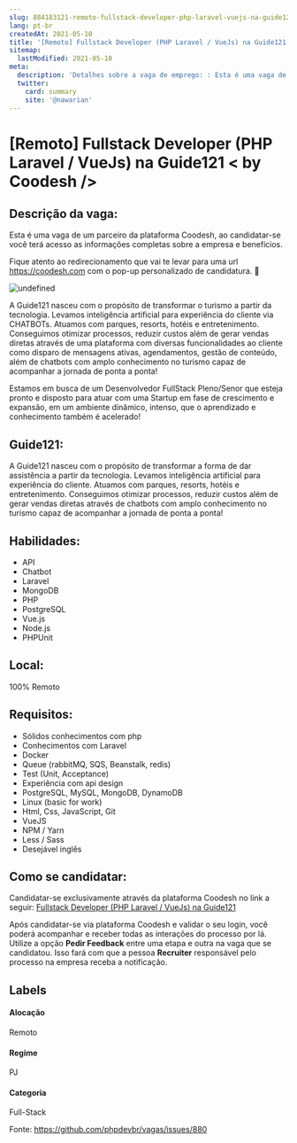 ```yaml
---
slug: 884183121-remoto-fullstack-developer-php-laravel-vuejs-na-guide121-by-coodesh
lang: pt-br
createdAt: 2021-05-10
title: '[Remoto] Fullstack Developer (PHP Laravel / VueJs) na Guide121 < by Coodesh /> - Vaga de Emprego'
sitemap:
  lastModified: 2021-05-10
meta:
  description: 'Detalhes sobre a vaga de emprego: : Esta é uma vaga de um parceiro da plataforma Coodesh, ao candidatar-se você terá acesso as informações completas sobre a empresa e benefícios.  Fique atento ao redirecionamento que vai te levar para uma url https://coodesh.com com o pop-up personalizado de candidatura. :wave: <p></p> <div style="text-align:none;"><img src="https://cdn.discordapp.com/attachments/775782208061308979/806999152059613194/carbon_1.png" alt="undefined" style="height: auto;width: auto"/></div> <p></p> <p>A Guide121 nasceu com o propósito de transformar o turismo a partir da tecnologia. Levamos inteligência artificial para experiência do cliente via CHATBOTs. Atuamos com parques, resorts, hotéis e entretenimento. Conseguimos otimizar processos, reduzir custos além de gerar vendas diretas através de uma plataforma com diversas funcionalidades ao cliente como disparo de mensagens ativas, agendamentos, gestão de conteúdo, além de chatbots com amplo conhecimento no turismo capaz de acompanhar a jornada de ponta a ponta!</p> <p></p> <p>Estamos em busca de um Desenvolvedor FullStack Pleno/Senor que esteja pronto e disposto para atuar com uma Startup em fase de crescimento e expansão, em um ambiente dinâmico, intenso, que o aprendizado e conhecimento também é acelerado!&nbsp;</p>'
  twitter:
    card: summary
    site: '@nawarian'
---
```


# [Remoto] Fullstack Developer (PHP Laravel / VueJs) na Guide121 < by Coodesh />

## Descrição da vaga: 
Esta é uma vaga de um parceiro da plataforma Coodesh, ao candidatar-se você terá acesso as informações completas sobre a empresa e benefícios.


Fique atento ao redirecionamento que vai te levar para uma url https://coodesh.com com o pop-up personalizado de candidatura. :wave:
<p></p>
<div style="text-align:none;"><img src="https://cdn.discordapp.com/attachments/775782208061308979/806999152059613194/carbon_1.png" alt="undefined" style="height: auto;width: auto"/></div>
<p></p>
<p>A Guide121 nasceu com o propósito de transformar o turismo a partir da tecnologia. Levamos inteligência artificial para experiência do cliente via CHATBOTs. Atuamos com parques, resorts, hotéis e entretenimento. Conseguimos otimizar processos, reduzir custos além de gerar vendas diretas através de uma plataforma com diversas funcionalidades ao cliente como disparo de mensagens ativas, agendamentos, gestão de conteúdo, além de chatbots com amplo conhecimento no turismo capaz de acompanhar a jornada de ponta a ponta!</p>
<p></p>
<p>Estamos em busca de um Desenvolvedor FullStack Pleno/Senor que esteja pronto e disposto para atuar com uma Startup em fase de crescimento e expansão, em um ambiente dinâmico, intenso, que o aprendizado e conhecimento também é acelerado!&nbsp;</p>

## Guide121: 
 <p>A Guide121 nasceu com o propósito de transformar a forma de dar assistência a partir da tecnologia. Levamos inteligência artificial para experiência do cliente. Atuamos com parques, resorts, hotéis e entretenimento. Conseguimos otimizar processos, reduzir custos além de gerar vendas diretas através de chatbots com amplo conhecimento no turismo capaz de acompanhar a jornada de ponta a ponta!&nbsp;</p>
</p>

 ## Habilidades: 
 - API 
- Chatbot 
- Laravel 
- MongoDB 
- PHP 
- PostgreSQL 
- Vue.js 
- Node.js 
- PHPUnit
## Local: 
 100% Remoto
## Requisitos: 
 - Sólidos conhecimentos com php 
- Conhecimentos com Laravel 
- Docker 
- Queue (rabbitMQ, SQS, Beanstalk, redis) 
- Test (Unit, Acceptance) 
- Experiência com api design 
- PostgreSQL, MySQL, MongoDB, DynamoDB 
- Linux (basic for work) 
- Html, Css, JavaScript, Git 
- VueJS 
- NPM / Yarn 
- Less / Sass 
- Desejável inglês


## Como se candidatar:
Candidatar-se exclusivamente através da plataforma Coodesh no link a seguir: [Fullstack Developer (PHP Laravel / VueJs) na Guide121](https://coodesh.com/vagas/fullstack-developer-003849?origin=github&modal=open)


Após candidatar-se via plataforma Coodesh e validar o seu login, você poderá acompanhar e receber todas as interações do processo por lá. Utilize a opção <b>Pedir Feedback</b> entre uma etapa e outra na vaga que se candidatou. Isso fará com que a pessoa <b>Recruiter</b> responsável pelo processo na empresa receba a notificação.
## Labels
#### Alocação
Remoto
#### Regime
PJ
#### Categoria
Full-Stack

Fonte: https://github.com/phpdevbr/vagas/issues/880